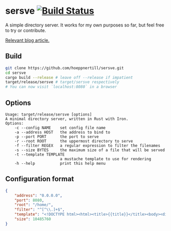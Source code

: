 sersve [![Build Status](https://travis-ci.org/hoeppnertill/sersve.svg)](https://travis-ci.org/hoeppnertill/sersve)
======

A simple directory server. It works for my own purposes so far, but feel free to try or contribute.

[Relevant blog article.](http://till.hoeppner.ws/2014/11/30/Introducing-sersve-a-directory-server-in-Rust-with-Iron/)

## Build

```bash
git clone https://github.com/hoeppnertill/sersve.git
cd sersve
cargo build --release # leave off --release if impatient
target/release/sersve # target/sersve respectively
# You can now visit `localhost:8080` in a browser
```

## Options

```
Usage: target/release/sersve [options]
A minimal directory server, written in Rust with Iron.
Options:
    -c --config NAME    set config file name
    -a --address HOST   the address to bind to
    -p --port PORT      the port to serve
    -r --root ROOT      the uppermost directory to serve
    -f --filter REGEX   a regular expression to filter the filenames
    -s --size BYTES     the maximum size of a file that will be served
    -t --template TEMPLATE
                        a mustache template to use for rendering
    -h --help           print this help menu
```

## Configuration format

```json
{
    "address": "0.0.0.0",
    "port": 8080,
    "root": "/home/",
    "filter": "^[^\\.]+$",
    "template": "<!DOCTYPE html><html><title>{{title}}</title><body><div id=\"container\"><h1>{{title}}</h1><table><thead><tr><th>Name</th><th>Size</th></tr></thead><tbody>{{#content}} <tr> <td> <a href=\"/{{url}}\">{{name}}</a> </td> <td> {{size}} </td> </tr> {{/content}} </tbody> </table> </div> </body></html>",
    "size": 10485760
}
```
